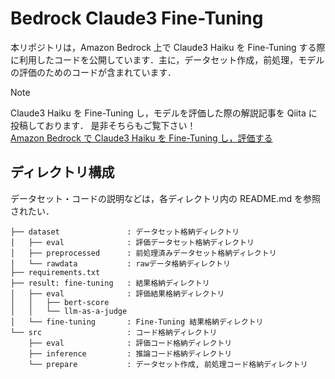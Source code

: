 # Bedrock Claude3 Fine-Tuning

本リポジトリは，Amazon Bedrock 上で Claude3 Haiku を Fine-Tuning する際に利用したコードを公開しています．主に，データセット作成，前処理，モデルの評価のためのコードが含まれています．

> [!NOTE]
> Claude3 Haiku を Fine-Tuning し，モデルを評価した際の解説記事を Qiita に投稿しております．
> 是非そちらもご覧下さい！
> <br>[Amazon Bedrock で Claude3 Haiku を Fine-Tuning し，評価する](https://qiita.com/ren8k/items/XXXXXXXXXXXXXXXXXXXX)

## ディレクトリ構成

データセット・コードの説明などは，各ディレクトリ内の README.md を参照されたい．

```
├── dataset               : データセット格納ディレクトリ
│   ├── eval              : 評価データセット格納ディレクトリ
│   ├── preprocessed      : 前処理済みデータセット格納ディレクトリ
│   └── rawdata           : rawデータ格納ディレクトリ
├── requirements.txt
├── result: fine-tuning   : 結果格納ディレクトリ
│   ├── eval              : 評価結果格納ディレクトリ
│   │   ├── bert-score
│   │   └── llm-as-a-judge
│   └── fine-tuning       : Fine-Tuning 結果格納ディレクトリ
└── src                   : コード格納ディレクトリ
    ├── eval              : 評価コード格納ディレクトリ
    ├── inference         : 推論コード格納ディレクトリ
    └── prepare           : データセット作成, 前処理コード格納ディレクトリ
```
